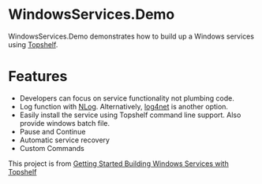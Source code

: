 # WindowsServices.Demo

WindowsServices.Demo demonstrates how to build up a Windows services using [Topshelf](http://topshelf-project.com/).

# Features
 - Developers can focus on service functionality not plumbing code.
 - Log function with [NLog](http://nlog-project.org/). Alternatively, [log4net](https://logging.apache.org/log4net/) is another option.
 - Easily install the service using Topshelf command line support. Also provide windows batch file. 
 - Pause and Continue
 - Automatic service recovery
 - Custom Commands
 
This project is from [Getting Started Building Windows Services with Topshelf](https://app.pluralsight.com/library/courses/topshelf-getting-started-building-windows-services/table-of-contents)